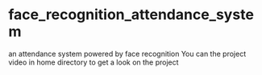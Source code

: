 # face_recognition_attendance_system
an attendance system powered by face recognition
You can the project video in home directory to get a look on the project
